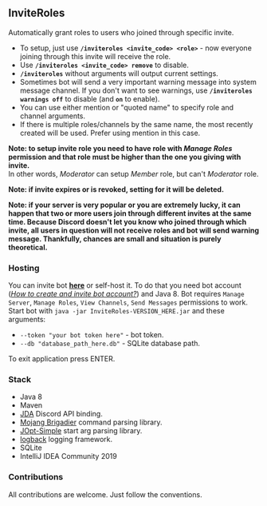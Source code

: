 ## InviteRoles ##
  
Automatically grant roles to users who joined through specific invite.  
  
+ To setup, just use **`/inviteroles <invite_code> <role>`** - now everyone joining through this invite will receive the role.  
+ Use **`/inviteroles <invite_code> remove`** to disable.
+ **`/inviteroles`** without arguments will output current settings.  
+ Sometimes bot will send a very important warning message into system message channel. If you don't want to see warnings, use **`/inviteroles warnings off`** to disable (and **`on`** to enable).  
+ You can use either mention or "quoted name" to specify role and channel arguments.  
+ If there is multiple roles/channels by the same name, the most recently created will be used. Prefer using mention in this case.  
  
**Note: to setup invite role you need to have role with *Manage Roles* permission and that role must be higher than the one you giving with invite.**  
In other words, *Moderator* can setup *Member* role, but can't *Moderator* role.  
  
**Note: if invite expires or is revoked, setting for it will be deleted.**  

**Note: if your server is very popular or you are extremely lucky, it can happen that two or more users join through different invites at the same time. Because Discord doesn't let you know who joined through which invite, all users in question will not receive roles and bot will send warning message. Thankfully, chances are small and situation is purely theoretical.**  
  
### Hosting ###
  
You can invite bot **[here](https://discordapp.com/oauth2/authorize?&client_id=630112341987688492&scope=bot&permissions=268438560)** or self-host it. To do that you need bot account ([*How to create and invite bot account?*](https://github.com/reactiflux/discord-irc/wiki/Creating-a-discord-bot-&-getting-a-token)) and Java 8. Bot requires `Manage Server`, `Manage Roles`, `View Channels`, `Send Messages` permissions to work. Start bot with `java -jar InviteRoles-VERSION_HERE.jar` and these arguments:  
+ `--token "your bot token here"` - bot token.  
+ `--db "database_path_here.db"` - SQLite database path.  
  
To exit application press ENTER.  
  
### Stack ###
  
+ Java 8  
+ Maven  
+ [JDA](https://github.com/DV8FromTheWorld/JDA) Discord API binding.  
+ [Mojang Brigadier](https://github.com/Mojang/brigadier) command parsing library.  
+ [JOpt-Simple](https://github.com/jopt-simple/jopt-simple) start arg parsing library.  
+ [logback](https://github.com/qos-ch/logback) logging framework.  
+ SQLite
+ IntelliJ IDEA Community 2019  
  
### Contributions ###  
  
All contributions are welcome. Just follow the conventions.  